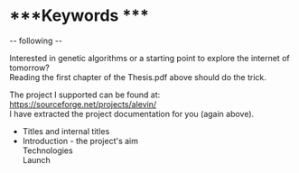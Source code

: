 # ***Keywords ***

-- following --

Interested in genetic algorithms or a starting point to explore the internet of tomorrow? <br>
Reading the first chapter of the Thesis.pdf above should do the trick.

The project I supported can be found at: https://sourceforge.net/projects/alevin/ <br>
I have extracted the project documentation for you (again above).

- Titles and internal titles <br>
- Introduction - the project's aim <br>
Technologies <br>
Launch <br>



